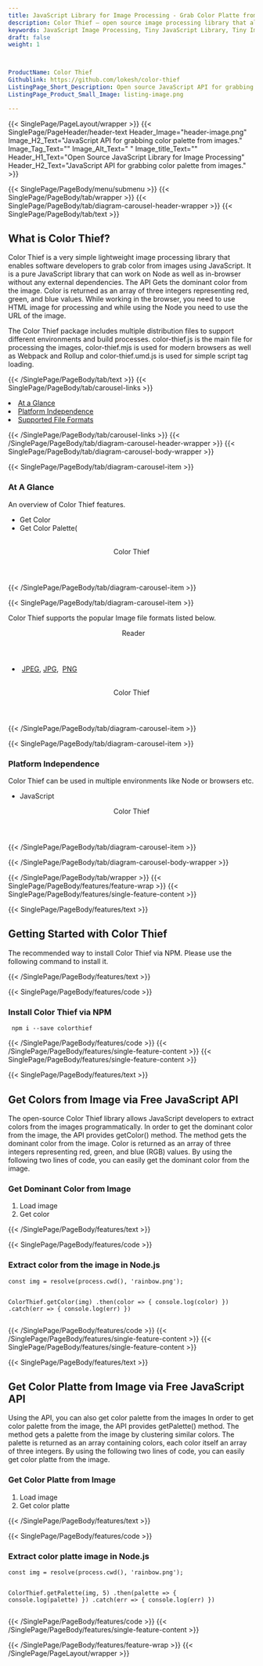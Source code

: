 ```yaml
---
title: JavaScript Library for Image Processing - Grab Color Platte from Images
description: Color Thief – open source image processing library that allows Software programmers to get color platte from images via JavaScript Library
keywords: JavaScript Image Processing, Tiny JavaScript Library, Tiny Image Processing Library,  image processing, JavaScript images, image processing library, JavaScript PNG API, JavaScript JPG, JavaScript image API, JavaScript Image creation, Modify images, Get color from image, get color, get image color, color, JavaScript Color API
draft: false
weight: 1



ProductName: Color Thief
Githublink: https://github.com/lokesh/color-thief
ListingPage_Short_Description: Open source JavaScript API for grabbing color platte from images.
ListingPage_Product_Small_Image: listing-image.png 

---
```


{{< SinglePage/PageLayout/wrapper >}}
{{< SinglePage/PageHeader/header-text
Header_Image="header-image.png"
Image_H2_Text="JavaScript API for grabbing color palette from images."
Image_Tag_Text=""
Image_Alt_Text=" "
Image_title_Text=""
Header_H1_Text="Open Source JavaScript Library for Image Processing"
Header_H2_Text="JavaScript API for grabbing color palette from images." >}}

{{< SinglePage/PageBody/menu/submenu >}}
{{< SinglePage/PageBody/tab/wrapper >}}
{{< SinglePage/PageBody/tab/diagram-carousel-header-wrapper >}}
{{< SinglePage/PageBody/tab/text >}}



<h2 class="h2title">What is Color Thief?</h2>
<p>Color Thief is a very simple lightweight image processing library that enables software developers to grab color from images using JavaScript. It is a pure JavaScript library that can work on Node as well as in-browser without any external dependencies. The API Gets the dominant color from the image. Color is returned as an array of three integers representing red, green, and blue values. While working in the browser, you need to use HTML image for processing and while using the Node you need to use the URL of the image.</p>
<p>The Color Thief package includes multiple distribution files to support different environments and build processes. color-thief.js is the main file for processing the images, color-thief.mjs is used for modern browsers as well as Webpack and Rollup and color-thief.umd.js is used for simple script tag loading.</p>

{{< /SinglePage/PageBody/tab/text >}}
{{< SinglePage/PageBody/tab/carousel-links >}}

<li data-target="#diagramcarousel" data-slide-to="0"><a href="#">At a Glance</a></li>
<li data-target="#diagramcarousel" data-slide-to="2"><a href="#">Platform Independence</a></li>
<li data-target="#diagramcarousel" data-slide-to="1"><a class="activetab" href="#">Supported File Formats</a></li>


{{< /SinglePage/PageBody/tab/carousel-links >}}
{{< /SinglePage/PageBody/tab/diagram-carousel-header-wrapper >}}
{{< SinglePage/PageBody/tab/diagram-carousel-body-wrapper >}}

{{< SinglePage/PageBody/tab/diagram-carousel-item >}}
<h3>At A Glance</h3>
<p>An overview of Color Thief features.</p>
<div class="diagram1 d1-poi">
<div class="d1-row">
<div class="d1-col d1-right">
<ul>
<li>Get Color</li>
<li>Get Color Palette(</li>
</ul>
</div>
<div class="d1-col d1-left"> </div>
</div>
<div class="d1-logo" style="border: none;"><header>Color Thief</header><footer><small></small></footer></div>
<!--/logo--></div>
<!--/diagram1-->
{{< /SinglePage/PageBody/tab/diagram-carousel-item >}}

{{< SinglePage/PageBody/tab/diagram-carousel-item >}}
<p>Color Thief supports the popular Image file formats listed below.</p>
<div class="diagram1 d2  d1-poi">
<div class="d1-row">
<div class="d1-col d1-left"><header><i class="fa fa-arrows-v "> </i> Reader</header>
<ul>
<li> <a href="https://docs.fileformat.com/image/jpeg/">JPEG</a>, <a href="https://docs.fileformat.com/image/jpg/">JPG</a>,  <a href="https://docs.fileformat.com/image/png/">PNG</a> </li>
</ul>
</div>
<!--/left-->
<div class="d1-col d1-right"> </div>
<!--/right--></div>
<!--/row-->
<div class="d1-logo" style="border: none;"><header>Color Thief</header><footer><small></small></footer></div>
<!--/logo--></div>
<!--/diagram2-->
{{< /SinglePage/PageBody/tab/diagram-carousel-item >}}

{{< SinglePage/PageBody/tab/diagram-carousel-item >}}
<h3>Platform Independence</h3>
<p>Color Thief can be used in multiple environments like Node or browsers etc.</p>
<div class="diagram1 d1-poi">
<div class="d1-row">
<div class="d1-col d1-right">
<ul>
<li>JavaScript </li>
</ul>
</div>
<!--/right--></div>
<!--/row-->
<div class="d1-logo" style="border: none;"><header>Color Thief</header><footer><small></small></footer></div>
<!--/logo--></div>
<!--/diagram2 -->
{{< /SinglePage/PageBody/tab/diagram-carousel-item >}}

{{< /SinglePage/PageBody/tab/diagram-carousel-body-wrapper >}}

{{< /SinglePage/PageBody/tab/wrapper >}}
{{< SinglePage/PageBody/features/feature-wrap >}}
{{< SinglePage/PageBody/features/single-feature-content >}}

{{< SinglePage/PageBody/features/text >}}
<h2 class="h2title">Getting Started with Color Thief</h2>
<p>The recommended way to install Color Thief via NPM. Please use the following command to install it.</p>
{{< /SinglePage/PageBody/features/text >}}

{{< SinglePage/PageBody/features/code >}}
<h3><strong>Install Color Thief via NPM</strong></h3>
<pre><code class="html"> npm i --save colorthief </code></pre>


{{< /SinglePage/PageBody/features/code >}}
{{< /SinglePage/PageBody/features/single-feature-content >}}
{{< SinglePage/PageBody/features/single-feature-content >}}

{{< SinglePage/PageBody/features/text >}}
<h2 class="h2title">Get Colors from Image via Free JavaScript API</h2>
<p>The open-source Color Thief library allows JavaScript developers to extract colors from the images programmatically. In order to get the dominant color from the image, the API provides getColor() method. The method gets the dominant color from the image. Color is returned as an array of three integers representing red, green, and blue (RGB) values. By using the following two lines of code, you can easily get the dominant color from the image.</p>
<h3>Get Dominant Color from Image</h3>
<ol>
<li>Load image</li>
<li>Get color</li>
</ol>
{{< /SinglePage/PageBody/features/text >}}

{{< SinglePage/PageBody/features/code >}}
<h3>Extract color from the image in Node.js</h3>
<pre><code class="c#">const img = resolve(process.cwd(), 'rainbow.png');

ColorThief.getColor(img)
.then(color =&gt; { console.log(color) })
.catch(err =&gt; { console.log(err) })
               </code></pre>


{{< /SinglePage/PageBody/features/code >}}
{{< /SinglePage/PageBody/features/single-feature-content >}}
{{< SinglePage/PageBody/features/single-feature-content >}}

{{< SinglePage/PageBody/features/text >}}
<h2 class="h2title">Get Color Platte from Image via Free JavaScript API</h2>
<p>Using the API, you can also get color palette from the images In order to get color palette from the image, the API provides getPalette() method. The method gets a palette from the image by clustering similar colors. The palette is returned as an array containing colors, each color itself an array of three integers. By using the following two lines of code, you can easily get color platte from the image.</p>
<h3>Get Color Platte from Image</h3>
<ol>
<li>Load image</li>
<li>Get color platte</li>
</ol>
{{< /SinglePage/PageBody/features/text >}}

{{< SinglePage/PageBody/features/code >}}
<h3>Extract color platte image in Node.js</h3>
<pre><code class="c#">const img = resolve(process.cwd(), 'rainbow.png');

ColorThief.getPalette(img, 5)
.then(palette =&gt; { console.log(palette) })
.catch(err =&gt; { console.log(err) })
               </code></pre>


{{< /SinglePage/PageBody/features/code >}}
{{< /SinglePage/PageBody/features/single-feature-content >}}

{{< /SinglePage/PageBody/features/feature-wrap >}}
{{< /SinglePage/PageLayout/wrapper >}}